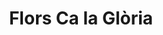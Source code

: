 ---
title: "Flors Ca la Glòria"
url: /sant-hipolit-de-voltrega/flors-ca-la-gloria/
shop: floristería
---